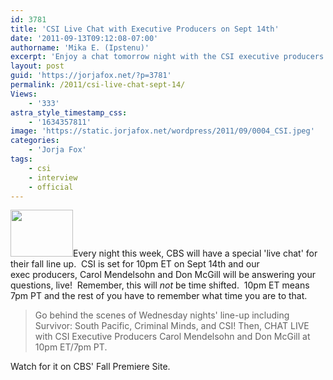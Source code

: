 ```yaml
---
id: 3781
title: 'CSI Live Chat with Executive Producers on Sept 14th'
date: '2011-09-13T09:12:08-07:00'
authorname: 'Mika E. (Ipstenu)'
excerpt: 'Enjoy a chat tomorrow night with the CSI executive producers!'
layout: post
guid: 'https://jorjafox.net/?p=3781'
permalink: /2011/csi-live-chat-sept-14/
Views:
    - '333'
astra_style_timestamp_css:
    - '1634357811'
image: 'https://static.jorjafox.net/wordpress/2011/09/0004_CSI.jpeg'
categories:
    - 'Jorja Fox'
tags:
    - csi
    - interview
    - official
---
```


<img class="alignleft size-thumbnail wp-image-3782" title="0004_CSI" src="//static.jorjafox.net/wordpress/2011/09/0004_CSI-110x70.jpeg" alt="" width="100" height="75" />Every night this week, CBS will have a special 'live chat' for their fall line up.  CSI is set for 10pm ET on Sept 14th and our exec producers, Carol Mendelsohn and Don McGill will be answering your questions, live!  Remember, this will _not_ be time shifted.  10pm ET means 7pm PT and the rest of you have to remember what time you are to that.
<blockquote>Go behind the scenes of Wednesday nights' line-up including Survivor: South Pacific, Criminal Minds, and CSI! Then, CHAT LIVE with CSI Executive Producers Carol Mendelsohn and Don McGill at 10pm ET/7pm PT.</blockquote>
Watch for it on CBS' Fall Premiere Site.

